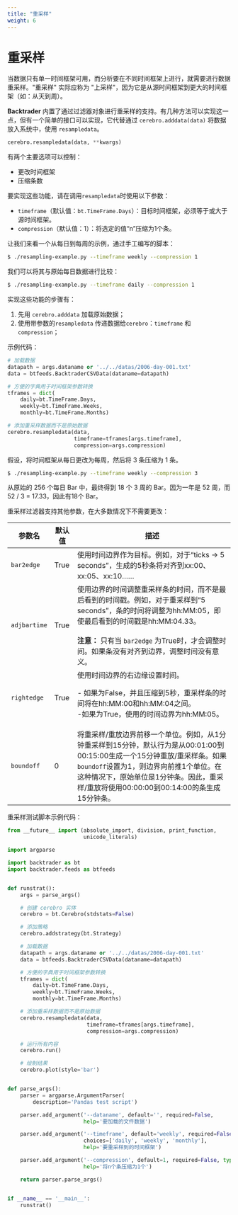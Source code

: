 ```yaml
---
title: "重采样"
weight: 6
---
```


# 重采样

当数据只有单一时间框架可用，而分析要在不同时间框架上进行，就需要进行数据重采样。"重采样" 实际应称为 "上采样"，因为它是从源时间框架到更大的时间框架（如：从天到周）。

**Backtrader** 内置了通过过滤器对象进行重采样的支持。有几种方法可以实现这一点，但有一个简单的接口可以实现，它代替通过 `cerebro.adddata(data)` 将数据放入系统中，使用 `resampledata`。

```python
cerebro.resampledata(data, **kwargs)
```

有两个主要选项可以控制：

- 更改时间框架
- 压缩条数

要实现这些功能，请在调用`resampledata`时使用以下参数：

- `timeframe`（默认值：`bt.TimeFrame.Days`）：目标时间框架，必须等于或大于源时间框架。
- `compression`（默认值：1）：将选定的值“n”压缩为1个条。

让我们来看一个从每日到每周的示例，通过手工编写的脚本：

```bash
$ ./resampling-example.py --timeframe weekly --compression 1
```

我们可以将其与原始每日数据进行比较：

```bash
$ ./resampling-example.py --timeframe daily --compression 1
```

实现这些功能的步骤有：

1. 先用 `cerebro.adddata` 加载原始数据；
2. 使用带参数的`resampledata` 传递数据给`cerebro`：`timeframe` 和 `compression`；

示例代码：

```python
# 加载数据
datapath = args.dataname or '../../datas/2006-day-001.txt'
data = btfeeds.BacktraderCSVData(dataname=datapath)

# 方便的字典用于时间框架参数转换
tframes = dict(
    daily=bt.TimeFrame.Days,
    weekly=bt.TimeFrame.Weeks,
    monthly=bt.TimeFrame.Months)

# 添加重采样数据而不是原始数据
cerebro.resampledata(data,
                     timeframe=tframes[args.timeframe],
                     compression=args.compression)
```

假设，将时间框架从每日更改为每周，然后将 3 条压缩为 1 条。

```bash
$ ./resampling-example.py --timeframe weekly --compression 3
```

从原始的 256 个每日 Bar 中，最终得到 18 个 3 周的 Bar。因为一年是 52 周，而 52 / 3 = 17.33，因此有18个 Bar。

重采样过滤器支持其他参数，在大多数情况下不需要更改：

参数名         | 默认值            | 描述
-------------- | ----------------- | ---------
`bar2edge`     | True              | 使用时间边界作为目标。例如，对于“ticks -> 5 seconds”，生成的5秒条将对齐到xx:00、xx:05、xx:10……
`adjbartime`   | True              | 使用边界的时间调整重采样条的时间，而不是最后看到的时间戳。例如，对于重采样到“5 seconds”，条的时间将调整为hh:MM:05，即使最后看到的时间戳是hh:MM:04.33。<br/><br/>**注意：** 只有当 `bar2edge` 为True时，才会调整时间。如果条没有对齐到边界，调整时间没有意义。
`rightedge`    | True              | 使用时间边界的右边缘设置时间。<ul style="list-style-type: none;padding-left: 0; margin-left: 0;"><li>- 如果为False，并且压缩到5秒，重采样条的时间将在hh:MM:00和hh:MM:04之间。 </li><li>-如果为True，使用的时间边界为hh:MM:05。</li></ul>
`boundoff`     | 0                 | 将重采样/重放边界前移一个单位。例如，从1分钟重采样到15分钟，默认行为是从00:01:00到00:15:00生成一个15分钟重放/重采样条。如果`boundoff`设置为1，则边界向前推1个单位。在这种情况下，原始单位是1分钟条。因此，重采样/重放将使用00:00:00到00:14:00的条生成15分钟条。

重采样测试脚本示例代码：

```python
from __future__ import (absolute_import, division, print_function,
                        unicode_literals)

import argparse

import backtrader as bt
import backtrader.feeds as btfeeds


def runstrat():
    args = parse_args()

    # 创建 cerebro 实体
    cerebro = bt.Cerebro(stdstats=False)

    # 添加策略
    cerebro.addstrategy(bt.Strategy)

    # 加载数据
    datapath = args.dataname or '../../datas/2006-day-001.txt'
    data = btfeeds.BacktraderCSVData(dataname=datapath)

    # 方便的字典用于时间框架参数转换
    tframes = dict(
        daily=bt.TimeFrame.Days,
        weekly=bt.TimeFrame.Weeks,
        monthly=bt.TimeFrame.Months)

    # 添加重采样数据而不是原始数据
    cerebro.resampledata(data,
                         timeframe=tframes[args.timeframe],
                         compression=args.compression)

    # 运行所有内容
    cerebro.run()

    # 绘制结果
    cerebro.plot(style='bar')


def parse_args():
    parser = argparse.ArgumentParser(
        description='Pandas test script')

    parser.add_argument('--dataname', default='', required=False,
                        help='要加载的文件数据')

    parser.add_argument('--timeframe', default='weekly', required=False,
                        choices=['daily', 'weekly', 'monthly'],
                        help='要重采样到的时间框架')

    parser.add_argument('--compression', default=1, required=False, type=int,
                        help='将n个条压缩为1个')

    return parser.parse_args()


if __name__ == '__main__':
    runstrat()
```
